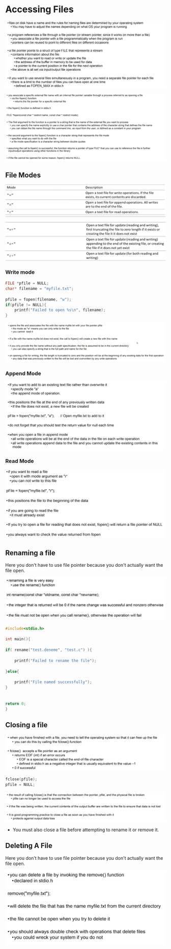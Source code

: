 # Accessing Files

![](img/1.png)


![](img/2.png)

## File Modes

![](img/3.png)

### Write mode

```c
FILE *pfile = NULL;
char* filename = "myfile.txt";

pfile = fopen(filename, "w"); 
if(pfile != NULL){
    printf("Failed to open %s\n", filename);
}

```

![](img/4.png)

### Append Mode

![](img/5.png)

### Read Mode

![](img/6.png)

## Renaming a file

Here you don't have to use file pointer because you don't actually want the file open.

![](img/7.png)

```c
#include<stdio.h>

int main(){

if( rename("test.deneme", "test.c") ){

    printf("Failed to rename the file");

}else{

    printf("File named successfully");
}


return 0;
}
```

## Closing a file

![](img/8.png)

```c
fclose(pfile);
pfile = NULL;
```

![](img/9.png)

* You must also close a file before attempting to rename it or remove it.

## Deleting A File

Here you don't have to use file pointer because you don't actually want the file open.

![](img/10.png)